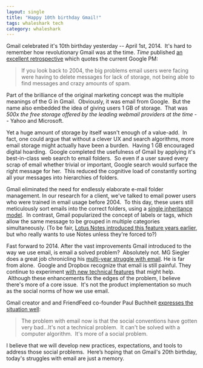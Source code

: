 ```yaml
---
layout: single
title: "Happy 10th birthday Gmail!"
tags: whaleshark tech
category: whaleshark
---
```

Gmail celebrated it's 10th birthday yesterday -- April 1st, 2014.  It's hard to remember how revolutionary Gmail was at the time. *Time* published [an excellent retrospective](http://time.com/43263/gmail-10th-anniversary/) which quotes the current Google PM:

>If you look back to 2004, the big problems email users were facing were having to delete messages for lack of storage, not being able to find messages and crazy amounts of spam.

Part of the brilliance of the original marketing concept was the multiple meanings of the G in Gmail.  Obviously, it was email from Google.  But the name also embedded the idea of giving users 1 GB of storage.  That was *500x the free storage offered by the leading webmail providers at the time* -- Yahoo and Microsoft.

Yet a huge amount of storage by itself wasn't enough of a value-add.  In fact, one could argue that without a clever UX and search algorithms, more email storage might actually have been a burden.  Having 1 GB encouraged digital hoarding.  Google completed the usefulness of Gmail by applying it's best-in-class web search to email folders.  So even if a user saved every scrap of email whether trivial or important, Google search would surface the right message for her.  This reduced the cognitive load of constantly sorting all your messages into hierarchies of folders.

Gmail eliminated the need for endlessly elaborate e-mail folder management. In our research for a client, we've talked to email power users who were trained in email usage before 2004.  To this day, these users still meticulously sort emails into the correct folders, using a [single inheritance model](http://en.wikipedia.org/wiki/Multiple_inheritance).  In contrast, Gmail popularized the concept of labels or tags, which allow the same message to be grouped in multiple categories simultaneously. (To be fair, [Lotus Notes introduced this feature years earlier](http://stackoverflow.com/questions/5632678/lotus-notes-email-in-multiple-folders), but who really wants to use Notes unless they're forced to?)

Fast forward to 2014. After the vast improvements Gmail introduced to the way we use email, is email a solved problem?  Absolutely not. MG Siegler does a great job chronicling his [multi-year struggle with email](http://stackoverflow.com/questions/5632678/lotus-notes-email-in-multiple-folders). He is far from alone.  Google and Dropbox recognize that email is still painful. They continue to experiment [with new technical features](http://techcrunch.com/2014/04/02/gmail-snooze/) that might help.  Although these enhancements fix the edges of the problem, I believe there's more of a core issue.  It's not the product implementation so much as the social norms of how we use email.

Gmail creator and and FriendFeed co-founder Paul Buchheit [expresses the situation well](http://time.com/43263/gmail-10th-anniversary/):

> The problem with email now is that the social conventions have gotten very bad...It's not a technical problem.  It can't be solved with a computer algorithm.  It's more of a social problem.

I believe that we will develop new practices, expectations, and tools to address those social problems.  Here’s hoping that on Gmail's 20th birthday, today's struggles with email are just a memory.